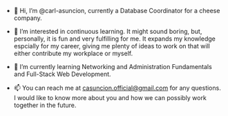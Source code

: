 - 👋 Hi, I’m @carl-asuncion, currently a Database Coordinator for a cheese company.
- 👀 I’m interested in continuous learning. It might sound boring, but, personally, it is fun and very fulfilling for me. It expands my knowledge espcially for my career, giving me plenty of ideas to work on that will either contribute my workplace or myself.
- 🌱 I’m currently learning Networking and Administration Fundamentals and Full-Stack Web Development.

- 📫 You can reach me at casuncion.official@gmail.com for any questions. I would like to know more about you and how we can possibly work together in the future.

<!---
carl-asuncion/carl-asuncion is a ✨ special ✨ repository because its `README.md` (this file) appears on your GitHub profile.
You can click the Preview link to take a look at your changes. - 💞️ I’m looking to collaborate on making my projects more
--->
